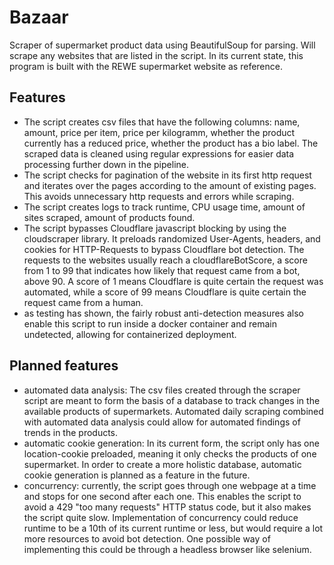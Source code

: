 # Bazaar
Scraper of supermarket product data using BeautifulSoup for parsing. 
Will scrape any websites that are listed in the script.
In its current state, this program is built with the REWE supermarket website as reference.

## Features
- The script creates csv files that have the following columns: name, amount, price per item, price per kilogramm, whether the product currently has a reduced price, whether the product has a bio label. The scraped data is cleaned using regular expressions for easier data processing further down in the pipeline.
- The script checks for pagination of the website in its first http request and iterates over the pages according to the amount of existing pages. This avoids unnecessary http requests and errors while scraping.
- The script creates logs to track runtime, CPU usage time, amount of sites scraped, amount of products found.
- The script bypasses Cloudflare javascript blocking by using the cloudscraper library. It preloads randomized User-Agents, headers, and cookies for HTTP-Requests to bypass Cloudflare bot detection. The requests to the websites usually reach a cloudflareBotScore, a score from 1 to 99 that indicates how likely that request came from a bot, above 90. A score of 1 means Cloudflare is quite certain the request was automated, while a score of 99 means Cloudflare is quite certain the request came from a human.
- as testing has shown, the fairly robust anti-detection measures also enable this script to run inside a docker container and remain undetected, allowing for containerized deployment.

## Planned features 
- automated data analysis: The csv files created through the scraper script are meant to form the basis of a database to track changes in the available products of supermarkets. Automated daily scraping combined with automated data analysis could allow for automated findings of trends in the products. 
- automatic cookie generation: In its current form, the script only has one location-cookie preloaded, meaning it only checks the products of one supermarket. In order to create a more holistic database, automatic cookie generation is planned as a feature in the future.
- concurrency: currently, the script goes through one webpage at a time and stops for one second after each one. This enables the script to avoid a 429 "too many requests" HTTP status code, but it also makes the script quite slow. Implementation of concurrency could reduce runtime to be a 10th of its current runtime or less, but would require a lot more resources to avoid bot detection. One possible way of implementing this could be through a headless browser like selenium. 